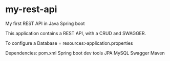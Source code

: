 # my-rest-api
My first REST API in Java Spring boot

This application contains a REST API, with a CRUD and SWAGGER.

To configure a Database = resources>application.properties

Dependencies: pom.xml
  Spring boot dev tools
  JPA
  MySQL
  Swagger
  Maven
